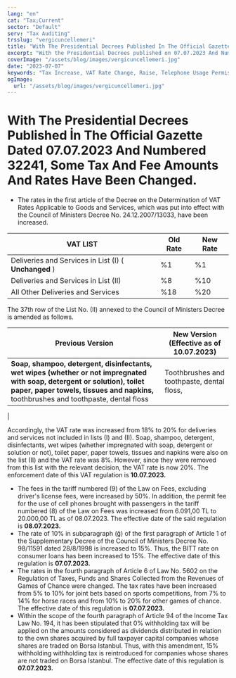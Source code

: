 ```yaml
---
lang: "en"
cat: "Tax;Current"
sector: "Default"
serv: "Tax Auditing"
trsslug: "vergicuncellemeri"
title: "With The Presidential Decrees Published İn The Official Gazette dated 07.07.2023, Some Tax And Fee Amounts And Rates Have Been Changed."
excerpt: "With the Presidential Decrees published on 07.07.2023 And Numbered 32241, important changes were made in the amounts and rates of some taxes and fees."
coverImage: "/assets/blog/images/vergicuncellemeri.jpg"
date: "2023-07-07"
keywords: "Tax Increase, VAT Rate Change, Raise, Telephone Usage Permission Fee, Games of Chance Tax Rate Increase, BSMV Rate Increase,Withholding"
ogImage:
  url: "/assets/blog/images/vergicuncellemeri.jpg"
---
```


# With The Presidential Decrees Published İn The Official Gazette Dated 07.07.2023 And Numbered 32241, Some Tax And Fee Amounts And Rates Have Been Changed.

- The rates in the first article of the Decree on the Determination of VAT Rates Applicable to Goods and Services, which was put into effect with the Council of Ministers Decree No. 24.12.2007/13033, have been increased.

| **VAT LIST** | **Old Rate** | **New Rate** |
| --- | --- | --- |
| Deliveries and Services in List (I) ( **Unchanged** ) | %1 | %1 |
| Deliveries and Services in List (II) | %8 | %10 |
| All Other Deliveries and Services | %18 | %20 |

The 37th row of the List No. (II) annexed to the Council of Ministers Decree is amended as follows.

| **Previous Version** | **New Version (Effective as of 10.07.2023)** |
| --- | --- |
| **Soap, shampoo, detergent, disinfectants, wet wipes (whether or not impregnated with soap, detergent or solution), toilet paper, paper towels, tissues and napkins,** toothbrushes and toothpaste, dental floss | Toothbrushes and toothpaste, dental floss,
 |

Accordingly, the VAT rate was increased from 18% to 20% for deliveries and services not included in lists (I) and (II). Soap, shampoo, detergent, disinfectants, wet wipes (whether impregnated with soap, detergent or solution or not), toilet paper, paper towels, tissues and napkins were also on the list (II) and the VAT rate was 8%. However, since they were removed from this list with the relevant decision, the VAT rate is now 20%. The enforcement date of this VAT regulation is **10.07.2023.**

- The fees in the tariff numbered (9) of the Law on Fees, excluding driver's license fees, were increased by 50%. In addition, the permit fee for the use of cell phones brought with passengers in the tariff numbered (8) of the Law on Fees was increased from 6.091,00 TL to 20.000,00 TL as of 08.07.2023. The effective date of the said regulation is **08.07.2023.**
- The rate of 10% in subparagraph (ğ) of the first paragraph of Article 1 of the Supplementary Decree of the Council of Ministers Decree No. 98/11591 dated 28/8/1998 is increased to 15%. Thus, the BITT rate on consumer loans has been increased to 15%. The effective date of this regulation is **07.07.2023.**
- The rates in the fourth paragraph of Article 6 of Law No. 5602 on the Regulation of Taxes, Funds and Shares Collected from the Revenues of Games of Chance were changed. The tax rates have been increased from 5% to 10% for joint bets based on sports competitions, from 7% to 14% for horse races and from 10% to 20% for other games of chance. The effective date of this regulation is **07.07.2023.**
- Within the scope of the fourth paragraph of Article 94 of the Income Tax Law No. 194, it has been stipulated that 0% withholding tax will be applied on the amounts considered as dividends distributed in relation to the own shares acquired by full taxpayer capital companies whose shares are traded on Borsa Istanbul. Thus, with this amendment, 15% withholding withholding tax is reintroduced for companies whose shares are not traded on Borsa Istanbul. The effective date of this regulation is **07.07.2023.**